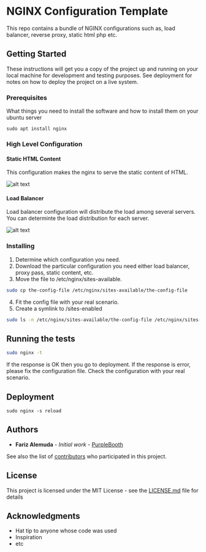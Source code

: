 # NGINX Configuration Template

This repo contains a bundle of NGINX configurations such as, load balancer, reverse proxy, static html php etc.

## Getting Started

These instructions will get you a copy of the project up and running on your local machine for development and testing purposes. See deployment for notes on how to deploy the project on a live system.

### Prerequisites

What things you need to install the software and how to install them on your ubuntu server

```
sudo apt install nginx
```
### High Level Configuration

#### Static HTML Content
This configuration makes the nginx to serve the static content of HTML.

![alt text](https://www.nginx.com/wp-content/uploads/2018/04/NGINX-Unit-WordPress-2-schemes.png "Static content configuration")

#### Load Balancer 
Load balancer configuration will distribute the load among several servers. You can determinte the load distribution for each server.

![alt text](https://miro.medium.com/max/964/1*wsxdxOWkR7arPfNQNnHxzw.png "Load Balancer Configuration")

### Installing

1. Determine which configuration you need.
2. Download the particular configuration you need either load balancer, proxy pass, static content, etc.
3. Move the file to /etc/nginx/sites-available.

```sh
sudo cp the-config-file /etc/nginx/sites-available/the-config-file
```

4. Fit the config file with your real scenario.
5. Create a symlink to /sites-enabled

```sh
sudo ls -n /etc/nginx/sites-available/the-config-file /etc/nginx/sites-enabled/
```
## Running the tests


```sh
sudo nginx -t
```

If the response is OK then you go to deployment. If the response is error, please fix the configuration file. Check the configuration with your real scenario.

<!--
### And coding style tests

Explain what these tests test and why

```
Give an example
```
!-->

## Deployment
<!---
Add additional notes about how to deploy this on a live system
!--->

```
sudo nginx -s reload
```
<!---
## Built With

* [Dropwizard](http://www.dropwizard.io/1.0.2/docs/) - The web framework used
* [Maven](https://maven.apache.org/) - Dependency Management
* [ROME](https://rometools.github.io/rome/) - Used to generate RSS Feeds

## Contributing

Please read [CONTRIBUTING.md](https://gist.github.com/PurpleBooth/b24679402957c63ec426) for details on our code of conduct, and the process for submitting pull requests to us.

## Versioning

We use [SemVer](http://semver.org/) for versioning. For the versions available, see the [tags on this repository](https://github.com/your/project/tags). 
!-->
## Authors

* **Fariz Alemuda** - *Initial work* - [PurpleBooth](https://github.com/farizalemuda)

See also the list of [contributors](https://github.com/your/project/contributors) who participated in this project.

## License

This project is licensed under the MIT License - see the [LICENSE.md](LICENSE.md) file for details

## Acknowledgments

* Hat tip to anyone whose code was used
* Inspiration
* etc
